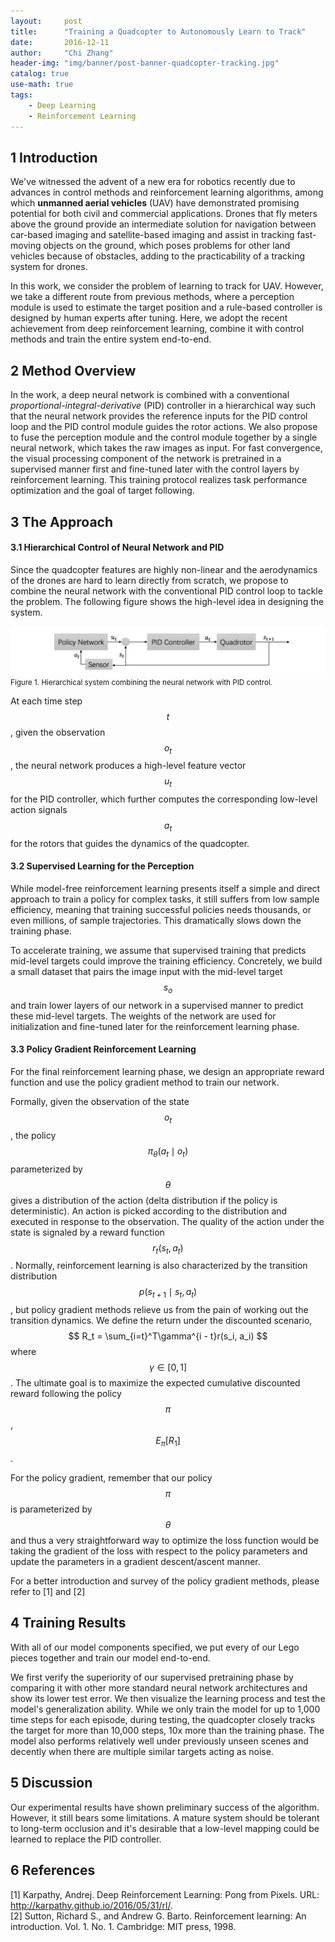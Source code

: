 ```yaml
---
layout:     post
title:      "Training a Quadcopter to Autonomously Learn to Track"
date:       2016-12-11
author:     "Chi Zhang"
header-img: "img/banner/post-banner-quadcopter-tracking.jpg"
catalog: true
use-math: true
tags: 
    - Deep Learning
    - Reinforcement Learning
---
```


## 1 Introduction

We've witnessed the advent of a new era for robotics recently due to advances in control methods and reinforcement learning algorithms, among which **unmanned aerial vehicles** (UAV) have demonstrated promising potential for both civil and commercial applications. Drones that fly meters above the ground provide an intermediate solution for navigation between car-based imaging and satellite-based imaging and assist in tracking fast-moving objects on the ground, which poses problems for other land vehicles because of obstacles, adding to the practicability of a tracking system for drones.

In this work, we consider the problem of learning to track for UAV. However, we take a different route from previous methods, where a perception module is used to estimate the target position and a rule-based controller is designed by human experts after tuning. Here, we adopt the recent achievement from deep reinforcement learning, combine it with control methods and train the entire system end-to-end.

## 2 Method Overview

In the work, a deep neural network is combined with a conventional *proportional-integral-derivative* (PID) controller in a hierarchical way such that the neural network provides the reference inputs for the PID control loop and the PID control module guides the rotor actions. We also propose to fuse the perception module and the control module together by a single neural network, which takes the raw images as input. For fast convergence, the visual processing component of the network is pretrained
in a supervised manner first and fine-tuned later with the control layers by reinforcement learning. This training protocol realizes task performance optimization and the goal of target following.

## 3 The Approach

#### 3.1 Hierarchical Control of Neural Network and PID

Since the quadcopter features are highly non-linear and the aerodynamics of the drones are hard to learn directly from scratch, we propose to combine the neural network with the conventional PID control loop to tackle the problem. The following figure shows the high-level idea in designing the system.

![system](/img/in-post/quadcopter-tracking/system.jpg)
<small class="img-hint">Figure 1. Hierarchical system combining the neural network with PID control.</small>

At each time step $$ t $$, given the observation $$ o_t $$, the neural network produces a high-level feature vector $$ u_t $$ for the PID controller, which further computes the corresponding low-level action signals $$ a_t $$ for the rotors that guides the dynamics of the quadcopter.

#### 3.2 Supervised Learning for the Perception

While model-free reinforcement learning presents itself a simple and direct approach to train a policy for complex tasks, it still suffers from low sample efficiency, meaning that training successful policies needs thousands, or even millions, of sample trajectories. This dramatically slows down the training phase. 

To accelerate training, we assume that supervised training that predicts mid-level targets could improve the training efficiency. Concretely, we build a small dataset that pairs the image input with the mid-level target $$ s_o $$ and train lower layers of our network in a supervised manner to predict these mid-level targets. The weights of the network are used for initialization and fine-tuned later for the reinforcement learning phase.

#### 3.3 Policy Gradient Reinforcement Learning

For the final reinforcement learning phase, we design an appropriate reward function and use the policy gradient method to train our network.

Formally, given the observation of the state $$ o_t $$, the policy $$ \pi_\theta(a_t \mid o_t) $$ parameterized by $$ \theta $$ gives a distribution of the action (delta distribution if the policy is deterministic). An action is picked according to the distribution and executed in response to the observation. The quality of the action under the state is signaled by a reward function $$ r_t(s_t, a_t) $$. Normally, reinforcement learning is also characterized by the transition distribution $$ p(s_{t+1} \mid s_t, a_t) $$, but policy gradient methods relieve us from the pain of working out the transition dynamics. We define the return under the discounted scenario, $$ R_t = \sum_{i=t}^T\gamma^{i - t}r(s_i, a_i) $$ where $$ \gamma \in [0, 1] $$. The ultimate goal is to maximize the expected cumulative discounted reward following the policy $$ \pi $$, $$ E_\pi[R_1] $$.

For the policy gradient, remember that our policy $$ \pi $$ is parameterized by $$ \theta $$ and thus a very straightforward way to optimize the loss function would be taking the gradient of the loss with respect to the policy parameters and update the parameters in a gradient descent/ascent manner. 

For a better introduction and survey of the policy gradient methods, please refer to \[1\] and \[2\]

## 4 Training Results

With all of our model components specified, we put every of our Lego pieces together and train our model end-to-end.

We first verify the superiority of our supervised pretraining phase by comparing it with other more standard neural network architectures and show its lower test error. We then visualize the learning process and test the model's generalization ability. While we only train the model for up to 1,000 time steps for each episode, during testing, the quadcopter closely tracks the target for more than 10,000 steps, 10x more than the training phase. The model also performs relatively well under previously unseen scenes and decently when there are multiple similar targets acting as noise.

## 5 Discussion

Our experimental results have shown preliminary success of the algorithm. However, it still bears some limitations. A mature system should be tolerant to long-term occlusion and it's desirable that a low-level mapping could be learned to replace the PID controller. 

## 6 References

\[1\] Karpathy, Andrej. Deep Reinforcement Learning: Pong from Pixels. URL: http://karpathy.github.io/2016/05/31/rl/.  
\[2\] Sutton, Richard S., and Andrew G. Barto. Reinforcement learning: An introduction. Vol. 1. No. 1. Cambridge: MIT press, 1998.


